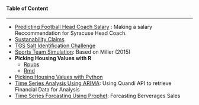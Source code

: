 #### Table of Content
***
* [Predicting Football Head Coach Salary](https://github.com/toraaglobal/CaseStudies/blob/master/regression_coaches_salary_prediction.ipynb) : Making a salary Reccommendation for Syracuse Head Coach.
* [Sustanability Claims](https://github.com/toraaglobal/CaseStudies/blob/master/regression_and_classification_SustainableLook.ipynb)
* [TGS Salt Identification Challenge](https://github.com/toraaglobal/CaseStudies/blob/master/image_unet_salt_identification_kaggle_competition.ipynb)
* [Sports Team Simulation](https://github.com/toraaglobal/CaseStudies/blob/master/Sport_Team_Simulation.ipynb): Based on Miller (2015)
* **Picking Housing Values with R** 
     * [Rpubs](http://rpubs.com/toraaglobal/picking)
     * [Rmd](https://github.com/toraaglobal/CaseStudies/blob/master/PickingWinners.Rmd)
* [Picking Housing Values with Python](https://github.com/toraaglobal/CaseStudies/blob/master/Choosing_Housing_Values.ipynb)
* [Time Series Analysis Using ARIMA](https://github.com/toraaglobal/CaseStudies/blob/master/time_series_api_quandi_stock_analysis.ipynb): Using Quandi API to retrieve Financial Data for Analysis
* [Time Series Forcasting Using Prophet](https://github.com/toraaglobal/CaseStudies/blob/master/Time_Series_BeverageTimeForProphet.ipynb): Forcasting Berverages Sales
